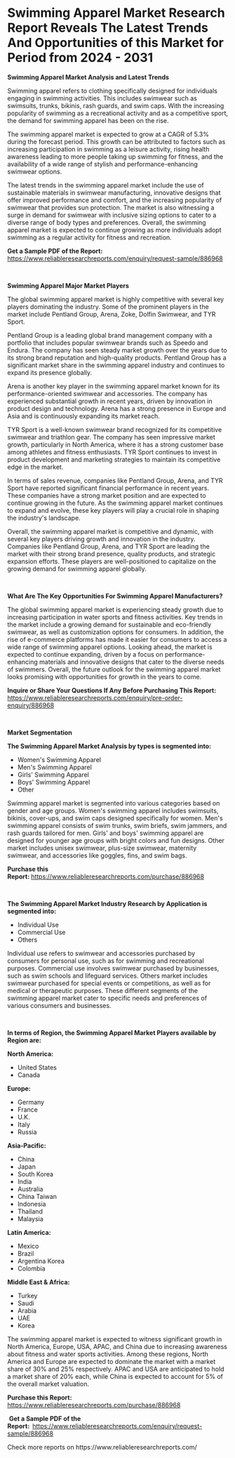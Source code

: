<p><h1>Swimming Apparel Market Research Report Reveals The Latest Trends And Opportunities of this Market for Period from 2024 - 2031</h1></p><p><strong>Swimming Apparel Market Analysis and Latest Trends</strong></p>
<p><p>Swimming apparel refers to clothing specifically designed for individuals engaging in swimming activities. This includes swimwear such as swimsuits, trunks, bikinis, rash guards, and swim caps. With the increasing popularity of swimming as a recreational activity and as a competitive sport, the demand for swimming apparel has been on the rise.</p><p>The swimming apparel market is expected to grow at a CAGR of 5.3% during the forecast period. This growth can be attributed to factors such as increasing participation in swimming as a leisure activity, rising health awareness leading to more people taking up swimming for fitness, and the availability of a wide range of stylish and performance-enhancing swimwear options.</p><p>The latest trends in the swimming apparel market include the use of sustainable materials in swimwear manufacturing, innovative designs that offer improved performance and comfort, and the increasing popularity of swimwear that provides sun protection. The market is also witnessing a surge in demand for swimwear with inclusive sizing options to cater to a diverse range of body types and preferences. Overall, the swimming apparel market is expected to continue growing as more individuals adopt swimming as a regular activity for fitness and recreation.</p></p>
<p><strong>Get a Sample PDF of the Report:&nbsp;</strong> <a href="https://www.reliableresearchreports.com/enquiry/request-sample/886968">https://www.reliableresearchreports.com/enquiry/request-sample/886968</a></p>
<p>&nbsp;</p>
<p><strong>Swimming Apparel Major Market Players</strong></p>
<p><p>The global swimming apparel market is highly competitive with several key players dominating the industry. Some of the prominent players in the market include Pentland Group, Arena, Zoke, Dolfin Swimwear, and TYR Sport.</p><p>Pentland Group is a leading global brand management company with a portfolio that includes popular swimwear brands such as Speedo and Endura. The company has seen steady market growth over the years due to its strong brand reputation and high-quality products. Pentland Group has a significant market share in the swimming apparel industry and continues to expand its presence globally.</p><p>Arena is another key player in the swimming apparel market known for its performance-oriented swimwear and accessories. The company has experienced substantial growth in recent years, driven by innovation in product design and technology. Arena has a strong presence in Europe and Asia and is continuously expanding its market reach.</p><p>TYR Sport is a well-known swimwear brand recognized for its competitive swimwear and triathlon gear. The company has seen impressive market growth, particularly in North America, where it has a strong customer base among athletes and fitness enthusiasts. TYR Sport continues to invest in product development and marketing strategies to maintain its competitive edge in the market.</p><p>In terms of sales revenue, companies like Pentland Group, Arena, and TYR Sport have reported significant financial performance in recent years. These companies have a strong market position and are expected to continue growing in the future. As the swimming apparel market continues to expand and evolve, these key players will play a crucial role in shaping the industry's landscape.</p><p>Overall, the swimming apparel market is competitive and dynamic, with several key players driving growth and innovation in the industry. Companies like Pentland Group, Arena, and TYR Sport are leading the market with their strong brand presence, quality products, and strategic expansion efforts. These players are well-positioned to capitalize on the growing demand for swimming apparel globally.</p></p>
<p>&nbsp;</p>
<p><strong>What Are The Key Opportunities For Swimming Apparel Manufacturers?</strong></p>
<p><p>The global swimming apparel market is experiencing steady growth due to increasing participation in water sports and fitness activities. Key trends in the market include a growing demand for sustainable and eco-friendly swimwear, as well as customization options for consumers. In addition, the rise of e-commerce platforms has made it easier for consumers to access a wide range of swimming apparel options. Looking ahead, the market is expected to continue expanding, driven by a focus on performance-enhancing materials and innovative designs that cater to the diverse needs of swimmers. Overall, the future outlook for the swimming apparel market looks promising with opportunities for growth in the years to come.</p></p>
<p><strong>Inquire or Share Your Questions If Any Before Purchasing This Report:</strong> <a href="https://www.reliableresearchreports.com/enquiry/pre-order-enquiry/886968">https://www.reliableresearchreports.com/enquiry/pre-order-enquiry/886968</a></p>
<p>&nbsp;</p>
<p><strong>Market Segmentation</strong></p>
<p><strong>The Swimming Apparel Market Analysis by types is segmented into:</strong></p>
<p><ul><li>Women's Swimming Apparel</li><li>Men's Swimming Apparel</li><li>Girls' Swimming Apparel</li><li>Boys' Swimming Apparel</li><li>Other</li></ul></p>
<p><p>Swimming apparel market is segmented into various categories based on gender and age groups. Women's swimming apparel includes swimsuits, bikinis, cover-ups, and swim caps designed specifically for women. Men's swimming apparel consists of swim trunks, swim briefs, swim jammers, and rash guards tailored for men. Girls' and boys' swimming apparel are designed for younger age groups with bright colors and fun designs. Other market includes unisex swimwear, plus-size swimwear, maternity swimwear, and accessories like goggles, fins, and swim bags.</p></p>
<p><strong>Purchase this Report:&nbsp;</strong><a href="https://www.reliableresearchreports.com/purchase/886968">https://www.reliableresearchreports.com/purchase/886968</a></p>
<p>&nbsp;</p>
<p><strong>The Swimming Apparel Market Industry Research by Application is segmented into:</strong></p>
<p><ul><li>Individual Use</li><li>Commercial Use</li><li>Others</li></ul></p>
<p><p>Individual use refers to swimwear and accessories purchased by consumers for personal use, such as for swimming and recreational purposes. Commercial use involves swimwear purchased by businesses, such as swim schools and lifeguard services. Others market includes swimwear purchased for special events or competitions, as well as for medical or therapeutic purposes. These different segments of the swimming apparel market cater to specific needs and preferences of various consumers and businesses.</p></p>
<p>&nbsp;</p>
<p><strong>In terms of Region, the Swimming Apparel Market Players available by Region are:</strong></p>
<p>
    <p> <strong> North America: </strong>
        <ul>
            <li>United States</li>
            <li>Canada</li>
        </ul>
        </p> 
    <p> <strong> Europe: </strong>
        <ul>
            <li>Germany</li>
            <li>France</li>
            <li>U.K.</li>
            <li>Italy</li>
            <li>Russia</li>
        </ul>
        </p> 
    <p> <strong> Asia-Pacific: </strong>
        <ul>
            <li>China</li>
            <li>Japan</li>
            <li>South Korea</li>
            <li>India</li>
            <li>Australia</li>
            <li>China Taiwan</li>
            <li>Indonesia</li>
            <li>Thailand</li>
            <li>Malaysia</li>
        </ul>
        </p> 
    <p> <strong> Latin America: </strong>
        <ul>
            <li>Mexico</li>
            <li>Brazil</li>
            <li>Argentina Korea</li>
            <li>Colombia</li>
        </ul>
        </p> 
    <p> <strong> Middle East & Africa: </strong>
        <ul>
            <li>Turkey</li>
            <li>Saudi</li>
            <li>Arabia</li>
            <li>UAE</li>
            <li>Korea</li>
        </ul>
    </p>
    </p>
<p><p>The swimming apparel market is expected to witness significant growth in North America, Europe, USA, APAC, and China due to increasing awareness about fitness and water sports activities. Among these regions, North America and Europe are expected to dominate the market with a market share of 30% and 25% respectively. APAC and USA are anticipated to hold a market share of 20% each, while China is expected to account for 5% of the overall market valuation.</p></p>
<p><strong>Purchase this Report: </strong><a href="https://www.reliableresearchreports.com/purchase/886968">https://www.reliableresearchreports.com/purchase/886968</a></p>
<p>&nbsp;<strong>Get a Sample PDF of the Report:&nbsp;&nbsp;</strong><a href="https://www.reliableresearchreports.com/enquiry/request-sample/886968">https://www.reliableresearchreports.com/enquiry/request-sample/886968</a></p>
<p><strong></strong></p>
<p>Check more reports on https://www.reliableresearchreports.com/</p>